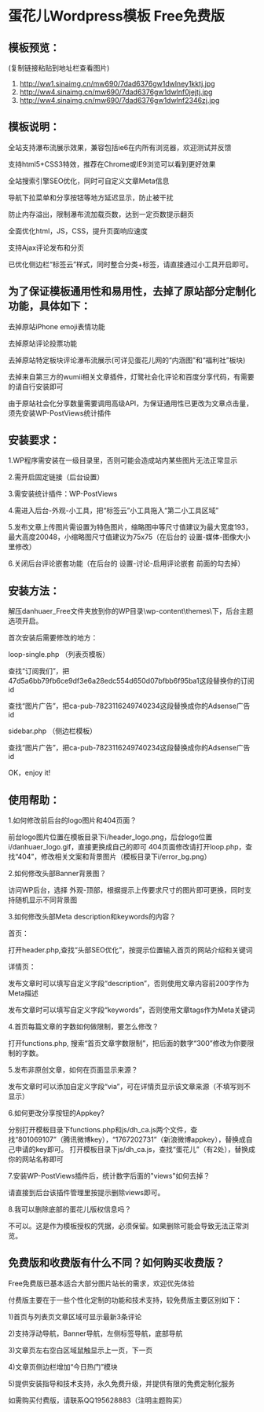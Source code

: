 蛋花儿Wordpress模板 Free免费版
========================

模板预览：
------------------------
(复制链接粘贴到地址栏查看图片)
1. http://ww1.sinaimg.cn/mw690/7dad6376gw1dwlney1kktj.jpg
2. http://ww4.sinaimg.cn/mw690/7dad6376gw1dwlnf0jejtj.jpg
3. http://ww4.sinaimg.cn/mw690/7dad6376gw1dwlnf2346zj.jpg

模板说明：
------------------------
全站支持瀑布流展示效果，兼容包括ie6在内所有浏览器，欢迎测试并反馈

支持html5+CSS3特效，推荐在Chrome或IE9浏览可以看到更好效果

全站搜索引擎SEO优化，同时可自定义文章Meta信息

导航下拉菜单和分享按钮等地方延迟显示，防止被干扰

防止内存溢出，限制瀑布流加载页数，达到一定页数提示翻页

全面优化html，JS，CSS，提升页面响应速度

支持Ajax评论发布和分页

已优化侧边栏“标签云”样式，同时整合分类+标签，请直接通过小工具开启即可。



为了保证模板通用性和易用性，去掉了原站部分定制化功能，具体如下：
------------------------
去掉原站iPhone emoji表情功能

去掉原站评论投票功能

去掉原站特定板块评论瀑布流展示(可详见蛋花儿网的“内涵图”和“福利社”板块)

去掉来自第三方的wumii相关文章插件，灯鹭社会化评论和百度分享代码，有需要的请自行安装即可

由于原站社会化分享数量需要调用高级API，为保证通用性已更改为文章点击量，须先安装WP-PostViews统计插件



安装要求：
------------------------
1.WP程序需安装在一级目录里，否则可能会造成站内某些图片无法正常显示

2.需开启固定链接（后台设置）

3.需安装统计插件：WP-PostViews

4.需进入后台-外观-小工具，把“标签云”小工具拖入“第二小工具区域”

5.发布文章上传图片需设置为特色图片，缩略图中等尺寸值建议为最大宽度193，最大高度20048，小缩略图尺寸值建议为75x75（在后台的 设置-媒体-图像大小 里修改）

6.关闭后台评论嵌套功能（在后台的 设置-讨论-启用评论嵌套 前面的勾去掉）


安装方法：
------------------------
解压danhuaer_Free文件夹放到你的WP目录\wp-content\themes\下，后台主题选项开启。



首次安装后需要修改的地方：

loop-single.php （列表页模板）

查找“订阅我们”，把47d5a6bb79fb6ce9df3e6a28edc554d650d07bfbb6f95ba1这段替换你的订阅id

查找“图片广告”，把ca-pub-7823116249740234这段替换成你的Adsense广告id


sidebar.php （侧边栏模板）

查找“图片广告”，把ca-pub-7823116249740234这段替换成你的Adsense广告id


OK，enjoy it!


使用帮助：
------------------------
1.如何修改前后台的logo图片和404页面？

前台logo图片位置在模板目录下i/header_logo.png，后台logo位置i/danhuaer_logo.gif，直接更换成自己的即可
404页面修改请打开loop.php，查找“404”，修改相关文案和背景图片（模板目录下i/error_bg.png）


2.如何修改头部Banner背景图？

访问WP后台，选择 外观-顶部，根据提示上传要求尺寸的图片即可更换，同时支持随机显示不同背景图


3.如何修改头部Meta description和keywords的内容？

首页：

打开header.php,查找“头部SEO优化”，按提示位置输入首页的网站介绍和关键词


详情页：

发布文章时可以填写自定义字段“description”，否则使用文章内容前200字作为Meta描述

发布文章时可以填写自定义字段“keywords”，否则使用文章tags作为Meta关键词



4.首页每篇文章的字数如何做限制，要怎么修改？

打开functions.php, 搜索“首页文章字数限制”，把后面的数字“300”修改为你要限制的字数。


5.发布非原创文章，如何在页面显示来源？

发布文章时可以添加自定义字段“via”，可在详情页显示该文章来源（不填写则不显示）


6.如何更改分享按钮的Appkey?

分别打开模板目录下functions.php和js/dh_ca.js两个文件，查找“801069107”（腾讯微博key），“1767202731”（新浪微博appkey），替换成自己申请的key即可。
打开模板目录下js/dh_ca.js，查找“蛋花儿”（有2处），替换成你的网站名称即可


7.安装WP-PostViews插件后，统计数字后面的"views"如何去掉？

请直接到后台该插件管理里按提示删除views即可。


8.我可以删除底部的蛋花儿版权信息吗？

不可以。这是作为模板授权的凭据，必须保留。如果删除可能会导致无法正常浏览。



免费版和收费版有什么不同？如何购买收费版？
------------------------

Free免费版已基本适合大部分图片站长的需求，欢迎优先体验

付费版主要在于一些个性化定制的功能和技术支持，较免费版主要区别如下：

1)首页与列表页文章区域可显示最新3条评论

2)支持浮动导航，Banner导航，左侧标签导航，底部导航

3)文章页左右空白区域鼠触显示上一页，下一页

4)文章页侧边栏增加“今日热门”模块

5)提供安装指导和技术支持，永久免费升级，并提供有限的免费定制化服务

如需购买付费版，请联系QQ195628883（注明主题购买）








